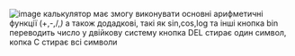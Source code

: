 ![image](https://user-images.githubusercontent.com/85642364/123109608-0adc3380-d444-11eb-87fb-18c75b8e449a.png)
калькулятор має змогу виконувати основні арифметичні функції (+,-,/,*)* а також додадкові, такі як sin,cos,log та інші
кнопка bin переводить число у двійкову систему
кнопка DEL стирає один символ, копка C стирає всі символи 
